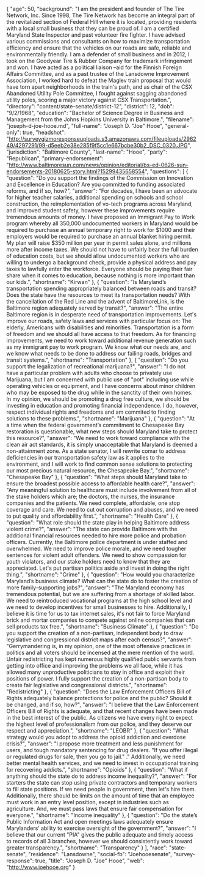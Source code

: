 {
  "age": 50,
  "background": "I am the president and founder of The Tire Network, Inc. Since 1998, The Tire Network has become an integral part of the revitalized section of Federal Hill where it is located, providing residents with a local small business that they can be proud of. I am a certified Maryland State Inspector and past volunteer fire fighter. I have advised various commissions and consultants on how to maximize transportation efficiency and ensure that the vehicles on our roads are safe, reliable and environmentally friendly. I am a defender of small business and in 2012, I took on the Goodyear Tire & Rubber Company for trademark infringement and won. I have acted as a political liaison –aid for the Finnish Foreign Affairs Committee, and as a past trustee of the Lansdowne Improvement Association, I worked hard to defeat the Maglev train proposal that would have torn apart neighborhoods in the train's path, and as chair of the CSX Abandoned Utility Pole Committee, I fought against sagging abandoned utility poles, scoring a major victory against CSX Transportation.",
  "directory": "content/state-senate/district-12",
  "district": 12,
  "dob": "9/2/1968",
  "education": "Bachelor of Science Degree in Business and Management from the Johns Hopkins University in Baltimore.",
  "filename": "joseph-d-joe-hooe.md",
  "full-name": "Joseph D. \"Joe\" Hooe",
  "general-only": true,
  "headshot": "http://surveygizmoresponseuploads.s3.amazonaws.com/fileuploads/296249/4297291/99-d5eeb2e38e285f9f5cc1e667bcbe30b2_DSC_0320.JPG",
  "jurisdiction": "Baltimore County",
  "last-name": "Hooe",
  "party": "Republican",
  "primary-endorsement": "http://www.baltimoresun.com/news/opinion/editorial/bs-ed-0626-sun-endorsements-20180625-story.html?15299435658554",
  "questions": [
    {
      "question": "Do you support the findings of the Commission on Innovation and Excellence in Education? Are you committed to funding associated reforms, and if so, how?",
      "answer": "For decades, I have been an advocate for higher teacher salaries, additional spending on schools and school construction, the reimplementation of vo-tech programs across Maryland, and improved student safety, however these improvements require tremendous amounts of money. I have proposed an Immigrant Pay to Work program whereby all 350,000 undocumented workers in Maryland would be required to purchase an annual temporary right to work for $1000 and their employers would be required to purchase an annual blanket hiring permit. My plan will raise $350 million per year in permit sales alone, and millions more after income taxes. We should not have to unfairly bear the full burden of education costs, but we should allow undocumented workers who are willing to undergo a background check, provide a physical address and pay taxes to lawfully enter the workforce. Everyone should be paying their fair share when it comes to education, because nothing is more important than our kids.",
      "shortname": "Kirwan"
    },
    {
      "question": "Is Maryland’s transportation spending appropriately balanced between roads and transit? Does the state have the resources to meet its transportation needs? With the cancellation of the Red Line and the advent of BaltimoreLink, is the Baltimore region adequately served by transit?",
      "answer": "The entire Baltimore region is in desperate need of transportation improvements. Let's improve our roads, safety laws and services with particular focus on: The elderly, Americans with disabilities and minorities. Transportation is a form of freedom and we should all have access to that freedom. As for financing improvements, we need to work toward additional revenue generation such as my immigrant pay to work program. We know what our needs are, and we know what needs to be done to address our failing roads, bridges and transit systems.",
      "shortname": "Transportation"
    },
    {
      "question": "Do you support the legalization of recreational marijuana?",
      "answer": "I do not have a particular problem with adults who choose to privately use Marijuana, but I am concerned with public use of \"pot\" including use while operating vehicles or equipment, and I have concerns about minor children who may be exposed to the drug while in the sanctity of their own homes. In my opinion, we should be promoting a drug free culture, we should be investing in education and promoting financial independence. I do, however, respect individual rights and freedoms and am commited to finding solutions to these problems.",
      "shortname": "Marijuana"
    },
    {
      "question": "At a time when the federal government’s commitment to Chesapeake Bay restoration is questionable, what new steps should Maryland take to protect this resource?",
      "answer": "We need to work toward compliance with the clean air act standards, it is simply unacceptable that Maryland is deemed a non-attainment zone. As a state senator, I will rewrite comar to address deficiencies in our transportation safety law as it applies to the environment, and I will work to find common sense solutions to protecting our most precious natural resource, the Chesapeake Bay.",
      "shortname": "Chesapeake Bay"
    },
    {
      "question": "What steps should Maryland take to ensure the broadest possible access to affordable health care?",
      "answer": "Any meaningful solution to healthcare must include involvement from all of the stake holders which are; the doctors, the nurses, the insurance companies and the patients. We need complete, affordable, one stop coverage and care. We need to cut out corruption and abuses, and we need to put quality and affordability first.",
      "shortname": "Health Care"
    },
    {
      "question": "What role should the state play in helping Baltimore address violent crime?",
      "answer": "The state can provide Baltimore with the additional financial resources needed to hire more police and probation officers. Currently, the Baltimore police department is under staffed and overwhelmed. We need to improve police morale, and we need tougher sentences for violent adult offenders. We need to show compassion for youth violators, and our stake holders need to know that they are appreciated. Let's put partisan politics aside and invest in doing the right thing.",
      "shortname": "Crime"
    },
    {
      "question": "How would you characterize Maryland’s business climate? What can the state do to foster the creation of more family-supporting jobs?",
      "answer": "The Maryland economy has tremendous potential, but we are suffering from a shortage of skilled labor. We need to reintroduced vocational programs at the high school level and we need to develop incentives for small businesses to hire. Additionally, I believe it is time for us to tax internet sales, it's not fair to force Maryland brick and mortar companies to compete against online companies that can sell products tax free.",
      "shortname": "Business Climate"
    },
    {
      "question": "Do you support the creation of a non-partisan, independent body to draw legislative and congressional district maps after each census?",
      "answer": "Gerrymandering is, in my opinion, one of the most offensive practices in politics and all voters should be incensed at the mere mention of the word. Unfair redistricting has kept numerous highly qualified public servants from getting into office and improving the problems we all face, while it has allowed many unproductive politicians to stay in office and exploit their positions of power. I fully support the creation of a non-partisan body to create fair legislative and congressional districts.",
      "shortname": "Redistricting"
    },
    {
      "question": "Does the Law Enforcement Officers Bill of Rights adequately balance protections for police and the public? Should it be changed, and if so, how?",
      "answer": "I believe that the Law Enforcement Officers Bill of Rights is adequate, and that recent changes have been made in the best interest of the public. As citizens we have every right to expect the highest level of professionalism from our police, and they deserve our respect and appreciation.",
      "shortname": "LEOBR"
    },
    {
      "question": "What strategy would you adopt to address the opioid addiction and overdose crisis?",
      "answer": "I propose more treatment and less punishment for users, and tough mandatory sentencing for drug dealers. \"If you offer illegal or regulated drugs for sale, then you go to jail.\" .\" Additionally, we need better mental health services, and we need to invest in occupational training for recovering addicts.",
      "shortname": "Opioids"
    },
    {
      "question": "What if anything should the state do to address income inequality?",
      "answer": "For starters the state can stop using private contractors and temporary workers to fill state positions. If we need people in government, then let's hire them. Additionally, there should be limits on the amount of time that an employee must work in an entry level position, except in industries such as agriculture. And, we must pass laws that ensure fair compensation for everyone.",
      "shortname": "Income inequality"
    },
    {
      "question": "Do the state’s Public Information Act and open meetings laws adequately ensure Marylanders’ ability to exercise oversight of the government?",
      "answer": "I believe that our current \"PIA\" gives the public adequate and timely access to records of all 3 branches, however we should consistently work toward greater transparency.",
      "shortname": "Transparency"
    }
  ],
  "race": "state-senate",
  "residence": "Lansdowne",
  "social-fb": "Joehooesenate",
  "survey-response": true,
  "title": "Joseph D. \"Joe\" Hooe",
  "web": "http://www.joehooe.org"
}
